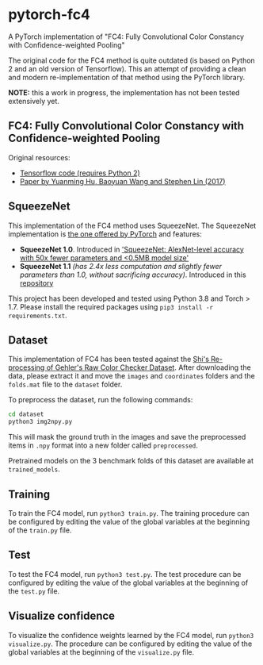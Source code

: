 # pytorch-fc4
A PyTorch implementation of "FC4: Fully Convolutional Color Constancy with Confidence-weighted Pooling"

The original code for the FC4 method is quite outdated (is based on Python 2 and an old version of Tensorflow). This an attempt of providing a clean and modern re-implementation of that method using the PyTorch library.

**NOTE:** this a work in progress, the implementation has not been tested extensively yet.

## FC4: Fully Convolutional Color Constancy with Confidence-weighted Pooling

Original resources:
* [Tensorflow code (requires Python 2)](https://github.com/yuanming-hu/fc4)
* [Paper by Yuanming Hu, Baoyuan Wang and Stephen Lin (2017)](https://www.microsoft.com/en-us/research/publication/fully-convolutional-color-constancy-confidence-weighted-pooling/)

## SqueezeNet

This implementation of the FC4 method uses SqueezeNet. The SqueezeNet implementation is [the one offered by PyTorch](https://github.com/pytorch/vision/blob/072d8b2280569a2d13b91d3ed51546d201a57366/torchvision/models/squeezenet.py) and features:

* **SqueezeNet 1.0**. Introduced in ['SqueezeNet: AlexNet-level accuracy with 50x fewer parameters and <0.5MB model size'](https://arxiv.org/abs/1602.07360)
* **SqueezeNet 1.1** *(has 2.4x less computation and slightly fewer parameters than 1.0, without sacrificing accuracy)*. Introduced in this [repository](https://github.com/forresti/SqueezeNet)

This project has been developed and tested using Python 3.8 and Torch > 1.7. Please install the required packages using `pip3 install -r requirements.txt`.

## Dataset

This implementation of FC4 has been tested against
the [Shi's Re-processing of Gehler's Raw Color Checker Dataset](https://www2.cs.sfu.ca/~colour/data/shi_gehler/). After
downloading the data, please extract it and move the `images` and `coordinates` folders and the `folds.mat` file to
the `dataset` folder.

To preprocess the dataset, run the following commands:

```bash
cd dataset
python3 img2npy.py
```

This will mask the ground truth in the images and save the preprocessed items in `.npy` format into a new folder
called `preprocessed`.

Pretrained models on the 3 benchmark folds of this dataset are available at `trained_models`.

## Training

To train the FC4 model, run `python3 train.py`. The training procedure can be configured by editing the value of the
global variables at the beginning of the `train.py` file.

## Test

To test the FC4 model, run `python3 test.py`. The test procedure can be configured by editing the value of the global
variables at the beginning of the `test.py` file.

## Visualize confidence

To visualize the confidence weights learned by the FC4 model, run `python3 visualize.py`. The procedure can be
configured by editing the value of the global variables at the beginning of the `visualize.py` file.
